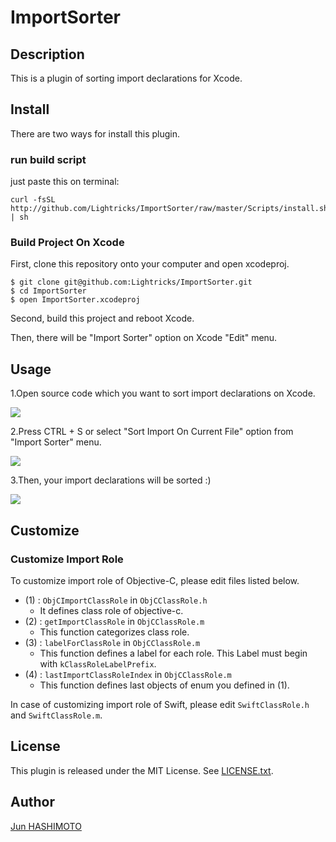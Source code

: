 ImportSorter
====

## Description

This is a plugin of sorting import declarations for Xcode.

## Install

There are two ways for install this plugin.

### run build script

just paste this on terminal:

```
curl -fsSL http://github.com/Lightricks/ImportSorter/raw/master/Scripts/install.sh | sh
```

### Build Project On Xcode

First, clone this repository onto your computer and open xcodeproj.

```
$ git clone git@github.com:Lightricks/ImportSorter.git
$ cd ImportSorter
$ open ImportSorter.xcodeproj
```

Second, build this project and reboot Xcode.

Then, there will be "Import Sorter" option on Xcode "Edit" menu.

## Usage

1.Open source code which you want to sort import declarations on Xcode.

![](https://raw.githubusercontent.com/manji602/ImportSorter/master/Images/usage_figure001.png)

2.Press CTRL + S or select "Sort Import On Current File" option from "Import Sorter" menu.

![](https://raw.githubusercontent.com/manji602/ImportSorter/master/Images/usage_figure002.png)

3.Then, your import declarations will be sorted :)

![](https://raw.githubusercontent.com/manji602/ImportSorter/master/Images/usage_figure003.png)

## Customize

### Customize Import Role

To customize import role of Objective-C, please edit files listed below.

* (1) : `ObjCImportClassRole` in `ObjCClassRole.h`
    * It defines class role of objective-c.
* (2) : `getImportClassRole` in `ObjCClassRole.m`
    * This function categorizes class role.
* (3) : `labelForClassRole` in `ObjCClassRole.m`
    * This function defines a label for each role. This Label must begin with `kClassRoleLabelPrefix`.
* (4) : `lastImportClassRoleIndex` in `ObjCClassRole.m`
    * This function defines last objects of enum you defined in (1).

In case of customizing import role of Swift, please edit `SwiftClassRole.h` and `SwiftClassRole.m`.

## License

This plugin is released under the MIT License. See [LICENSE.txt](http://github.com/manji602/ImportSorter/raw/master/LICENSE.txt).

## Author

[Jun HASHIMOTO](http://github.com/manji602)
